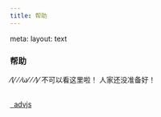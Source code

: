 ```yaml
---
title: 帮助
---
```


<script setup lang="ts">
import { useRouter } from 'vue-router'
const router = useRouter()
</script>

<div>
  <AdvIconButton class="absolute left-5 top-5 cursor-pointer" @click="router.go(-1)">
    <AdvIcon >
      <div i-ri-arrow-left-line />
    </AdvIcon>
  </AdvIconButton>
</div>

<route lang="yaml">
meta:
  layout: text
</route>

<div class="text-center">
  <div i-ri-question-line class="text-4xl mb-6 m-auto" />
  <h3>帮助</h3>
</div>

⁄(⁄ ⁄ ⁄ω⁄ ⁄ ⁄)⁄ 不可以看这里啦！
人家还没准备好！

<br />

<a class="flex justify-center items-center" href="https://github.com/YunYouJun/advjs" target="_blank">
<div i-ri-github-line />
&nbsp;
<span>advjs</span>
</a>
